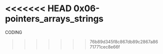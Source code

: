 <<<<<<< HEAD
0x06-pointers_arrays_strings
=======
CODING
>>>>>>> 76b89d345f8c867db89c2867a8671771cec8e66f
